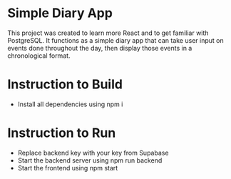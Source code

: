 # Simple Diary App
This project was created to learn more React and to get familiar with PostgreSQL. It functions as a simple diary app that can take user input on events done throughout the day, then display those events in a chronological format.
# Instruction to Build
- Install all dependencies using npm i
# Instruction to Run
- Replace backend key with your key from Supabase
- Start the backend server using npm run backend
- Start the frontend using npm start
